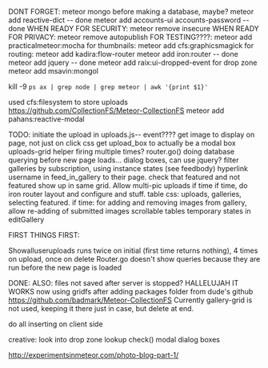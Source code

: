 DONT FORGET:
meteor mongo before making a database, maybe?
meteor add reactive-dict -- done
meteor add accounts-ui accounts-password -- done
WHEN READY FOR SECURITY: meteor remove insecure
WHEN READY FOR PRIVACY:  meteor remove autopublish
FOR TESTING????: meteor add practicalmeteor:mocha
for thumbnails: meteor add cfs:graphicsmagick
for routing: meteor add kadira:flow-router
meteor add iron:router -- done
meteor add jquery -- done
meteor add raix:ui-dropped-event for drop zone
meteor add msavin:mongol


kill -9 `ps ax | grep node | grep meteor | awk '{print $1}'`


used cfs:filesystem to store uploads https://github.com/CollectionFS/Meteor-CollectionFS
meteor add pahans:reactive-modal

TODO:
initiate the upload in uploads.js-- event????
get image to display on page, not just on click
css
get upload_box to actually be a modal box
uploads-grid helper firing multiple times?
router.go() doing database querying before new page loads...
dialog boxes, can use jquery?
filter galleries by subscription, using instance states (see feedbody)
hyperlink username in feed_in_gallery to their page.
check that featured and not featured show up in same grid.
Allow multi-pic uploads if time
if time, do iron router layout and configure and stuff.
table css: uploads, galleries, selecting featured.
if time: for adding and removing images from gallery, allow re-adding of submitted images
scrollable tables
temporary states in editGallery
	
FIRST THINGS FIRST: 
	
	
Showalluseruploads runs twice on initial (first time returns nothing),
	4 times on upload, once on delete
Router.go doesn't show queries because they are run before the new page is loaded
	
	
DONE:
	ALSO: files not saved after server is stopped?
	HALLELUJAH IT WORKS now using gridfs after adding packages folder from dude's github https://github.com/badmark/Meteor-CollectionFS
	Currently gallery-grid is not used, keeping it there just in case, but delete at end.

do all inserting on client side



creative:
look into drop zone
lookup check()
modal dialog boxes

http://experimentsinmeteor.com/photo-blog-part-1/